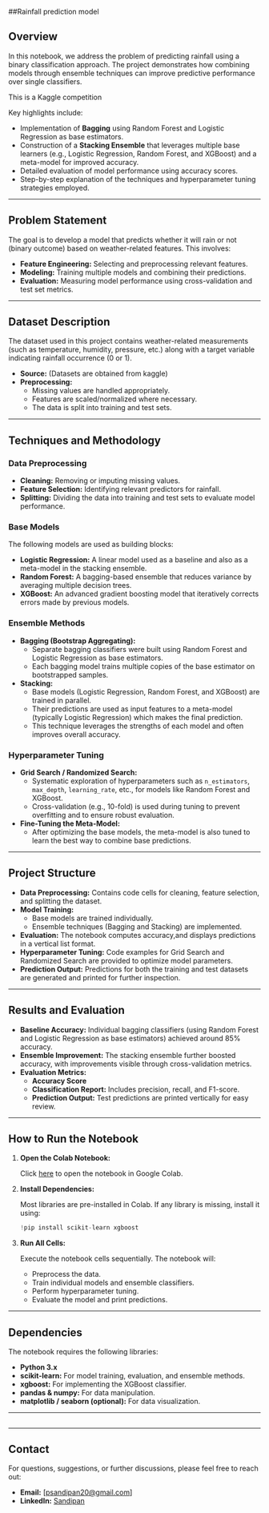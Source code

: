 ##Rainfall prediction model

## Overview

In this notebook, we address the problem of predicting rainfall using a binary classification approach. The project demonstrates how combining models through ensemble techniques can improve predictive performance over single classifiers.

This is a Kaggle competition

Key highlights include:

- Implementation of **Bagging** using Random Forest and Logistic Regression as base estimators.
- Construction of a **Stacking Ensemble** that leverages multiple base learners (e.g., Logistic Regression, Random Forest, and XGBoost) and a meta-model for improved accuracy.
- Detailed evaluation of model performance using accuracy scores.
- Step-by-step explanation of the techniques and hyperparameter tuning strategies employed.

---

## Problem Statement

The goal is to develop a model that predicts whether it will rain or not (binary outcome) based on weather-related features. This involves:

- **Feature Engineering:** Selecting and preprocessing relevant features.
- **Modeling:** Training multiple models and combining their predictions.
- **Evaluation:** Measuring model performance using cross-validation and test set metrics.

---

## Dataset Description

The dataset used in this project contains weather-related measurements (such as temperature, humidity, pressure, etc.) along with a target variable indicating rainfall occurrence (0 or 1).

- **Source:** (Datasets are obtained from kaggle)
- **Preprocessing:**
    - Missing values are handled appropriately.
    - Features are scaled/normalized where necessary.
    - The data is split into training and test sets.

---

## Techniques and Methodology

### Data Preprocessing

- **Cleaning:** Removing or imputing missing values.
- **Feature Selection:** Identifying relevant predictors for rainfall.
- **Splitting:** Dividing the data into training and test sets to evaluate model performance.

### Base Models

The following models are used as building blocks:

- **Logistic Regression:** A linear model used as a baseline and also as a meta-model in the stacking ensemble.
- **Random Forest:** A bagging-based ensemble that reduces variance by averaging multiple decision trees.
- **XGBoost:** An advanced gradient boosting model that iteratively corrects errors made by previous models.

### Ensemble Methods

- **Bagging (Bootstrap Aggregating):**
    - Separate bagging classifiers were built using Random Forest and Logistic Regression as base estimators.
    - Each bagging model trains multiple copies of the base estimator on bootstrapped samples.
- **Stacking:**
    - Base models (Logistic Regression, Random Forest, and XGBoost) are trained in parallel.
    - Their predictions are used as input features to a meta-model (typically Logistic Regression) which makes the final prediction.
    - This technique leverages the strengths of each model and often improves overall accuracy.

### Hyperparameter Tuning

- **Grid Search / Randomized Search:**
    - Systematic exploration of hyperparameters such as `n_estimators`, `max_depth`, `learning_rate`, etc., for models like Random Forest and XGBoost.
    - Cross-validation (e.g., 10-fold) is used during tuning to prevent overfitting and to ensure robust evaluation.
- **Fine-Tuning the Meta-Model:**
    - After optimizing the base models, the meta-model is also tuned to learn the best way to combine base predictions.

---

## Project Structure

- **Data Preprocessing:**
Contains code cells for cleaning, feature selection, and splitting the dataset.
- **Model Training:**
    - Base models are trained individually.
    - Ensemble techniques (Bagging and Stacking) are implemented.
- **Evaluation:**
The notebook computes accuracy,and displays predictions in a vertical list format.
- **Hyperparameter Tuning:**
Code examples for Grid Search and Randomized Search are provided to optimize model parameters.
- **Prediction Output:**
Predictions for both the training and test datasets are generated and printed for further inspection.

---

## Results and Evaluation

- **Baseline Accuracy:**
Individual bagging classifiers (using Random Forest and Logistic Regression as base estimators) achieved around 85% accuracy.
- **Ensemble Improvement:**
The stacking ensemble further boosted accuracy, with improvements visible through cross-validation metrics.
- **Evaluation Metrics:**
    - **Accuracy Score**
    - **Classification Report:** Includes precision, recall, and F1-score.
    - **Prediction Output:** Test predictions are printed vertically for easy review.

---

## How to Run the Notebook

1. **Open the Colab Notebook:**
    
    Click [here](https://colab.research.google.com/drive/1M_9YUgWq2KPkOH7-RszzSDppjZ1i8Dh_?authuser=1#scrollTo=foWY9CiQwf3z) to open the notebook in Google Colab.
    
2. **Install Dependencies:**
    
    Most libraries are pre-installed in Colab. If any library is missing, install it using:
    
    ```python
    !pip install scikit-learn xgboost
    
    ```
    
3. **Run All Cells:**
    
    Execute the notebook cells sequentially. The notebook will:
    
    - Preprocess the data.
    - Train individual models and ensemble classifiers.
    - Perform hyperparameter tuning.
    - Evaluate the model and print predictions.

---

## Dependencies

The notebook requires the following libraries:

- **Python 3.x**
- **scikit-learn:** For model training, evaluation, and ensemble methods.
- **xgboost:** For implementing the XGBoost classifier.
- **pandas & numpy:** For data manipulation.
- **matplotlib / seaborn (optional):** For data visualization.

---

## 

---

## Contact

For questions, suggestions, or further discussions, please feel free to reach out:

- **Email:** [[psandipan20@gmail.com](mailto:psandipan20@gmail.com)]
- **LinkedIn:** [Sandipan](https://www.linkedin.com/in/sandipan-paul-895915265/)
